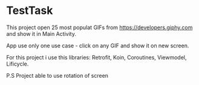 # TestTask
This project open 25 most populat GIFs from https://developers.giphy.com and show it in Main Activity.

App use only one use case - click on any GIF and show it on new screen.

For this project i use this libraries: Retrofit, Koin, Coroutines, Viewmodel, Lificycle.

P.S Project able to use rotation of screen
